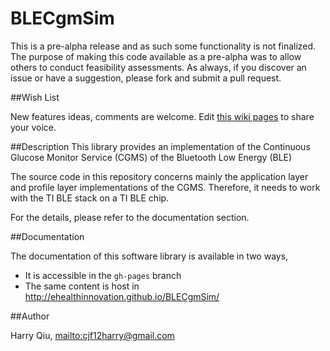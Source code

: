 BLECgmSim
==============

This is a pre-alpha release and as such some functionality is not finalized. The purpose of making this code available as a pre-alpha was to allow others to conduct feasibility assessments. As always, if you discover an issue or have a suggestion, please fork and submit a pull request.

##Wish List

New features ideas, comments are welcome. Edit [this wiki pages](https://github.com/uhnmdi/BLECgmSim/wiki/Wish-List) to share your voice.

##Description
This library provides an implementation of the Continuous Glucose Monitor Service (CGMS) of the Bluetooth Low Energy (BLE)

The source code in this repository concerns mainly the application layer and profile layer implementations of the CGMS. Therefore, it needs to work with the TI BLE stack on a TI BLE chip.

For the details, please refer to the documentation section.

##Documentation

The documentation of this software library is available in two ways,

- It is accessible in the `gh-pages` branch
- The same content is host in http://ehealthinnovation.github.io/BLECgmSim/

##Author

Harry Qiu, <mailto:cjf12harry@gmail.com>

